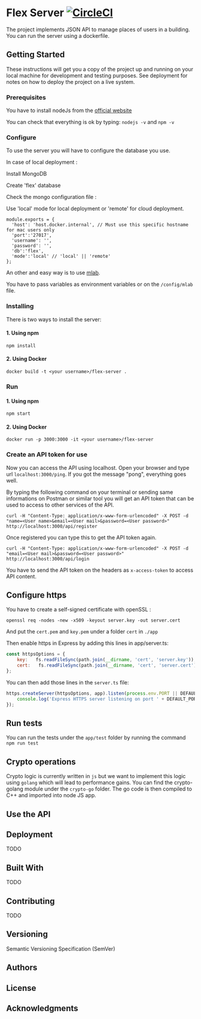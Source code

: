 # Flex Server [![CircleCI](https://circleci.com/gh/ayshiff/flex-server/tree/master.svg?style=svg)](https://circleci.com/gh/ayshiff/flex-server/tree/master)

The project implements JSON API to manage places of users in a building. You can run the server using a dockerfile.

## Getting Started

These instructions will get you a copy of the project up and running on your local machine for development and testing purposes. See deployment for notes on how to deploy the project on a live system.

### Prerequisites

You have to install nodeJs from the [official website](https://nodejs.org/en/download/)

You can check that everything is ok by typing: `nodejs -v` and `npm -v`

### Configure

To use the server you will have to configure the database you use.

In case of local deployment :

Install MongoDB

Create 'flex' database

Check the mongo configuration file :

Use 'local' mode for local deployment or 'remote' for cloud deployment.
```
module.exports = {
  'host': 'host.docker.internal', // Must use this specific hostname for mac users only
  'port':'27017',
  'username': '',
  'password': '',
  'db':'flex',
  'mode':'local' // 'local' || 'remote'
};
```

An other and easy way is to use [mlab](https://docs.mlab.com/).

You have to pass variables as environment variables or on the `/config/mlab` file.

### Installing

There is two ways to install the server:

#### 1. Using npm

```
npm install
```

#### 2. Using Docker

```
docker build -t <your username>/flex-server .
```
### Run

#### 1. Using npm

```
npm start
```

#### 2. Using Docker

```
docker run -p 3000:3000 -it <your username>/flex-server
```

### Create an API token for use

Now you can access the API using localhost.
Open your browser and type url `localhost:3000/ping`.
If you got the message "pong", everything goes well.

By typing the following command on your terminal or sending same informations on Postman or similar tool you will get an API token that can be used to access to other services of the API.

```
curl -H "Content-Type: application/x-www-form-urlencoded" -X POST -d "name=<User name>&email=<User mail>&password=<User password>" http://localhost:3000/api/register
```

Once registered you can type this to get the API token again.

```
curl -H "Content-Type: application/x-www-form-urlencoded" -X POST -d "email=<User mail>&password=<User password>" http://localhost:3000/api/login
```

You have to send the API token on the headers as `x-access-token` to access API content.

## Configure https

You have to create a self-signed certificate with openSSL :

```openssl req -nodes -new -x509 -keyout server.key -out server.cert```

And put the `cert.pem` and `key.pem` under a folder `cert` in `./app` 

Then enable https in Express by adding this lines in app/server.ts:

``` js 
const httpsOptions = {
    key:   fs.readFileSync(path.join(__dirname, 'cert', 'server.key')),
    cert:   fs.readFileSync(path.join(__dirname, 'cert', 'server.cert'))
};
```

You can then add those lines in the `server.ts` file: 

``` js
https.createServer(httpsOptions, app).listen(process.env.PORT || DEFAULT_PORT, function() {
    console.log('Express HTTPS server listening on port ' + DEFAULT_PORT);
});
```

## Run tests

You can run the tests under the `app/test` folder by running the command `npm run test`


## Crypto operations

Crypto logic is currently written in `js` but we want to implement this logic using `golang` which will lead to performance gains. You can find the crypto-golang module under the `crypto-go` folder.
The go code is then compiled to C++ and imported into node JS app.

## Use the API


## Deployment

TODO

## Built With

TODO

## Contributing

TODO


## Versioning
Semantic Versioning Specification (SemVer)

## Authors


## License


## Acknowledgments


